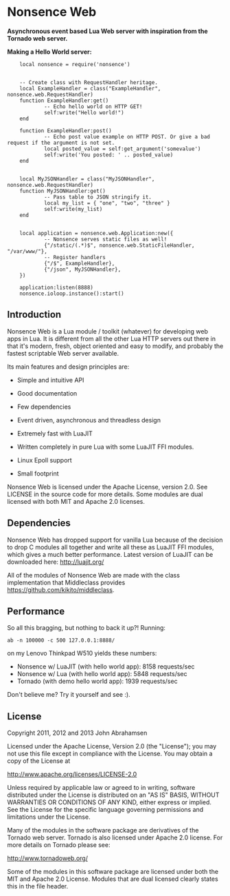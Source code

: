 Nonsence Web 
============

<b>Asynchronous event based Lua Web server with inspiration from the Tornado web server.</b>

<b>Making a Hello World server:</b>

        local nonsence = require('nonsence')


        -- Create class with RequestHandler heritage.
        local ExampleHandler = class("ExampleHandler", nonsence.web.RequestHandler)
        function ExampleHandler:get()
                -- Echo hello world on HTTP GET!
                self:write("Hello world!")
        end
        
        function ExampleHandler:post()
                -- Echo post value example on HTTP POST. Or give a bad request if the argument is not set.
                local posted_value = self:get_argument('somevalue')
                self:write('You posted: ' .. posted_value)
        end
        
        
        local MyJSONHandler = class("MyJSONHandler", nonsence.web.RequestHandler)
        function MyJSONHandler:get()
                -- Pass table to JSON stringify it.  
                local my_list = { "one", "two", "three" }
                self:write(my_list)
        end
        
         
        local application = nonsence.web.Application:new({
                -- Nonsence serves static files as well!
                {"/static/(.*)$", nonsence.web.StaticFileHandler, "/var/www/"},
                -- Register handlers
                {"/$", ExampleHandler},
                {"/json", MyJSONHandler},
        })
        
        application:listen(8888)
        nonsence.ioloop.instance():start()

Introduction
------------
Nonsence Web is a Lua module / toolkit (whatever) for developing web apps in Lua. It is different from all the other
Lua HTTP servers out there in that it's modern, fresh, object oriented and easy to modify, and probably the fastest scriptable Web server
available.

Its main features and design principles are:

- Simple and intuitive API

- Good documentation

- Few dependencies

- Event driven, asynchronous and threadless design

- Extremely fast with LuaJIT

- Written completely in pure Lua with some LuaJIT FFI modules.

- Linux Epoll support

- Small footprint

Nonsence Web is licensed under the Apache License, version 2.0. See LICENSE in the source code for more details. Some modules 
are dual licensed with both MIT and Apache 2.0 licenses.

Dependencies
------------
Nonsence Web has dropped support for vanilla Lua because of the decision to drop C modules all together and write all these as LuaJIT FFI modules,
which gives a much better performance. Latest version of LuaJIT can be downloaded here: http://luajit.org/

All of the modules of Nonsence Web are made with the class implementation that Middleclass provides <https://github.com/kikito/middleclass>. 


Performance
-----------
So all this bragging, but nothing to back it up?!
Running:

	ab -n 100000 -c 500 127.0.0.1:8888/

on my Lenovo Thinkpad W510 yields these numbers:

* Nonsence w/ LuaJIT (with hello world app): 8158 requests/sec
* Nonsence w/ Lua (with hello world app): 5848 requests/sec
* Tornado (with demo hello world app): 1939 requests/sec

Don't believe me? Try it yourself and see :).



License
-------
Copyright 2011, 2012 and 2013 John Abrahamsen

Licensed under the Apache License, Version 2.0 (the "License");
you may not use this file except in compliance with the License.
You may obtain a copy of the License at

http://www.apache.org/licenses/LICENSE-2.0

Unless required by applicable law or agreed to in writing, software
distributed under the License is distributed on an "AS IS" BASIS,
WITHOUT WARRANTIES OR CONDITIONS OF ANY KIND, either express or implied.
See the License for the specific language governing permissions and
limitations under the License.

Many of the modules in the software package are derivatives of the 
Tornado web server. Tornado is also licensed under Apache 2.0 license.
For more details on Tornado please see:

<http://www.tornadoweb.org/>

Some of the modules in this software package are licensed under
both the MIT and Apache 2.0 License. Modules that are dual licensed 
clearly states this in the file header.

